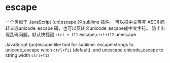 # escape

 一个类似于 JavaScript (un)escape 的 sublime 插件。
 可以把中文等非 ASCII 码转义成unicode_escape 码，也可以反转义unicode_escape成中文字符。
 防止出现乱码问题。默认快捷键 `ctrl + f11` escape,`ctrl+f12` unescape

 JavaScript (un)escape like tool for sublime. escape strings to unicode_escape 
 witch `ctrl+f11` (default), and unescape unicode_escape to string width `ctrl+f12`
